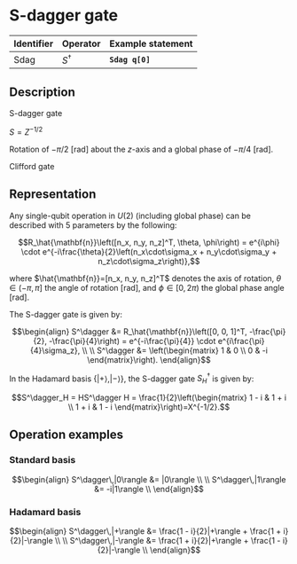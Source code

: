 # S-dagger gate

| Identifier | Operator    | Example statement |
|------------|-------------|-------------------|
| Sdag       | $S^\dagger$ | **`Sdag q[0]`**   |

## Description

S-dagger gate

$S = Z^{-1/2}$

Rotation of $-\pi/2$ [rad] about the _z_-axis and a global phase of $-\pi/4$ [rad].

Clifford gate

## Representation

Any single-qubit operation in $U(2)$ (including global phase) can be described with 5 parameters by the following:

$$R_\hat{\mathbf{n}}\left([n_x, n_y, n_z]^T, \theta, \phi\right) = e^{i\phi} \cdot e^{-i\frac{\theta}{2}\left(n_x\cdot\sigma_x + n_y\cdot\sigma_y + n_z\cdot\sigma_z\right)},$$

where $\hat{\mathbf{n}}=[n_x, n_y, n_z]^T$ denotes the axis of rotation, $\theta\in(-\pi, \pi]$ the angle of rotation [rad], and $\phi\in[0,2\pi)$ the global phase angle [rad].

The S-dagger gate is given by:

$$\begin{align}
S^\dagger &= R_\hat{\mathbf{n}}\left([0, 0, 1]^T, -\frac{\pi}{2}, -\frac{\pi}{4}\right) = e^{-i\frac{\pi}{4}} \cdot e^{i\frac{\pi}{4}\sigma_z}, \\
\\
S^\dagger &= \left(\begin{matrix}
1 & 0 \\
0 & -i 
\end{matrix}\right).
\end{align}$$

In the Hadamard basis $\{|+\rangle, |-\rangle\}$, the S-dagger gate $S^\dagger_H$ is given by:

$$S^\dagger_H = HS^\dagger H = \frac{1}{2}\left(\begin{matrix}
1 - i & 1 + i \\ 
1 + i & 1 - i 
\end{matrix}\right)=X^{-1/2}.$$

## Operation examples

### Standard basis

$$\begin{align}
S^\dagger\,|0\rangle &= |0\rangle \\
\\
S^\dagger\,|1\rangle &= -i|1\rangle \\
\end{align}$$

### Hadamard basis

$$\begin{align}
S^\dagger\,|+\rangle &= \frac{1 - i}{2}|+\rangle + \frac{1 + i}{2}|-\rangle \\
\\
S^\dagger\,|-\rangle &= \frac{1 + i}{2}|+\rangle + \frac{1 - i}{2}|-\rangle \\
\end{align}$$
